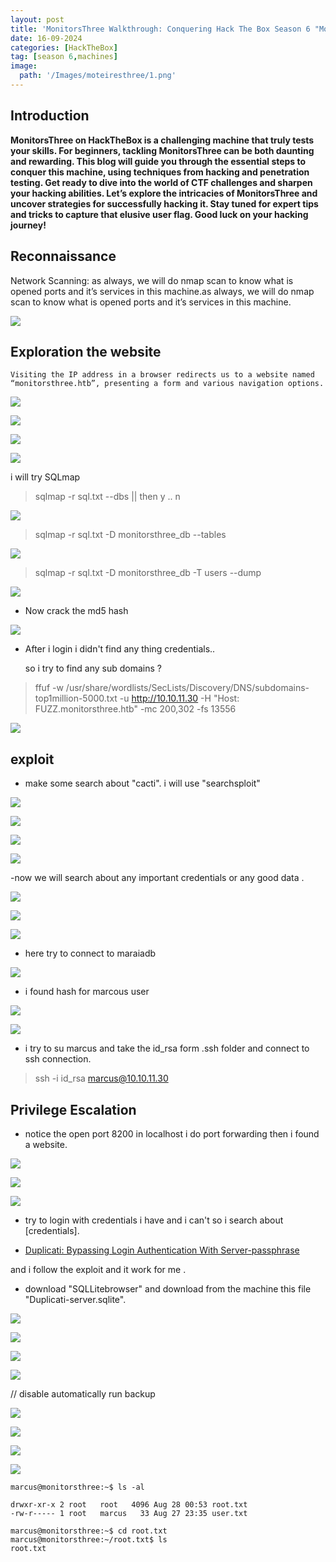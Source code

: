 ```yaml
---
layout: post
title: 'MonitorsThree Walkthrough: Conquering Hack The Box Season 6 "MonitorsThree htb"'
date: 16-09-2024
categories: [HackTheBox]
tag: [season 6,machines]
image:
  path: '/Images/moteiresthree/1.png'
---
```

## Introduction 

__MonitorsThree on HackTheBox is a challenging machine that truly tests your skills. For beginners, tackling MonitorsThree can be both daunting and rewarding. This blog will guide you through the essential steps to conquer this machine, using techniques from hacking and penetration testing. Get ready to dive into the world of CTF challenges and sharpen your hacking abilities. Let’s explore the intricacies of MonitorsThree and uncover strategies for successfully hacking it. Stay tuned for expert tips and tricks to capture that elusive user flag. Good luck on your hacking journey!__ 

## Reconnaissance

Network Scanning: as always, we will do nmap scan to know what is opened ports and it’s services in this machine.as always, we will do nmap scan to know what is opened ports and it’s services in this machine.

![](/Images/moteiresthree/nmap.png)

## Exploration the website

```
Visiting the IP address in a browser redirects us to a website named “monitorsthree.htb”, presenting a form and various navigation options.
```
![](/Images/moteiresthree/2.png)

![](/Images/moteiresthree/3.png)

![](/Images/moteiresthree/4.png)

![](/Images/moteiresthree/5.png)

i will try SQLmap

> sqlmap -r sql.txt --dbs   || then y  .. n 

![](/Images/moteiresthree/databases.png)

> sqlmap -r sql.txt -D monitorsthree_db --tables

![](/Images/moteiresthree/tables.png)

>  sqlmap -r sql.txt -D monitorsthree_db -T users --dump

![](/Images/moteiresthree/passwords.png)

- Now crack the md5 hash 

![](/Images/moteiresthree/cracks.png)

- After i login i didn't find any thing credentials.. 

    so i try to find any sub domains ?

> ffuf -w /usr/share/wordlists/SecLists/Discovery/DNS/subdomains-top1million-5000.txt -u http://10.10.11.30 -H "Host: FUZZ.monitorsthree.htb" -mc 200,302 -fs 13556

![](/Images/moteiresthree/cactii.png)

## exploit

- make some search about "cacti". i will use "searchsploit"

![](/Images/moteiresthree/searchsploit.png)

![](/Images/moteiresthree/metas.png)

![](/Images/moteiresthree/1111metas.png)

![](/Images/moteiresthree/shell.png)


-now we will search about any important credentials or any good data .

![](/Images/moteiresthree/config11.png)

![](/Images/moteiresthree/download%20config.png)

![](/Images/moteiresthree/config-db.png)

* here try to connect to maraiadb 

![](/Images/moteiresthree/maria1.png)

* i found hash for marcous user 

![](/Images/moteiresthree/maria%202.png)

![](/Images/moteiresthree/john.png)

* i try to su marcus and take the id_rsa form .ssh folder and connect to ssh connection.

> ssh -i id_rsa marcus@10.10.11.30

## Privilege Escalation

- notice the open port 8200 in localhost i do port forwarding  then i found a website.

![](/Images/moteiresthree/open%20ports.png)


![](/Images/moteiresthree/port_fowrwarad.png)

![](/Images/moteiresthree/duplicate.png)

* try to login with credentials i have and i can't so i search about [credentials].
- [Duplicati: Bypassing Login Authentication With Server-passphrase](https://medium.com/@STarXT/duplicati-bypassing-login-authentication-with-server-passphrase-024d6991e9ee)

and i follow the exploit and it work for me .

* download "SQLLitebrowser" and download from the machine this file "Duplicati-server.sqlite".

![](/Images/moteiresthree/sqlite.png)

![](/Images/moteiresthree/e1.png)

![](/Images/moteiresthree/e2.png)

![](/Images/moteiresthree/e3.png)

// disable automatically run backup 

![](/Images/moteiresthree/e5.png)

![](/Images/moteiresthree/e6.png)

![](/Images/moteiresthree/e7.png)

![](/Images/moteiresthree/e8.png)

```
marcus@monitorsthree:~$ ls -al

drwxr-xr-x 2 root   root   4096 Aug 28 00:53 root.txt
-rw-r----- 1 root   marcus   33 Aug 27 23:35 user.txt

marcus@monitorsthree:~$ cd root.txt
marcus@monitorsthree:~/root.txt$ ls
root.txt
```
